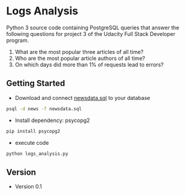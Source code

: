 Logs Analysis
=

Python 3 source code containing PostgreSQL queries that answer the following questions for project 3 of the Udacity Full Stack Developer program.

1. What are the most popular three articles of all time?
2. Who are the most popular article authors of all time?
3. On which days did more than 1% of requests lead to errors?

## Getting Started

- Download and connect [newsdata.sql](https://d17h27t6h515a5.cloudfront.net/topher/2016/August/57b5f748_newsdata/newsdata.zip) to your database
```bash
psql -d news -f newsdata.sql
```

- Install dependency: psycopg2
```bash
pip install psycopg2
```
- execute code
```bash
python logs_analysis.py
```

## Version

- Version 0.1

